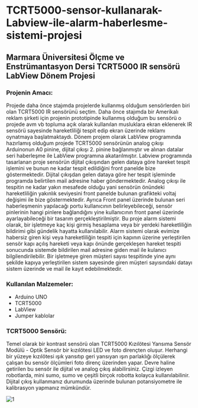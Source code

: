 # TCRT5000-sensor-kullanarak-Labview-ile-alarm-haberlesme-sistemi-projesi

## Marmara Üniversitesi Ölçme ve Enstrümantasyon Dersi TCRT5000 IR sensörü LabView Dönem Projesi

### Projenin Amacı:
Projede daha önce stajımda projelerde kullanmış olduğum sensörlerden biri olan TCRT5000 IR sensörünü seçtim. Daha önce stajımda bir Amerikalı reklam şirketi için projenin prototipinde kullanmış olduğum bu sensörü o projede avm vb topluma açık olarak kullanılan musluklara ekran eklenerek IR sensörü sayesinde hareketliliği tespit edip ekran üzerinde reklamı oynatmaya başlatmaktaydı. Dönem projem olarak LabView programında hazırlamış olduğum projede TCRT5000 sensörünün analog çıkışı Arduinonun A0 pinine, dijital çıkışı 2. pinine bağlanmıştır ve alınan datalar seri haberleşme ile LabView programına akatarılmıştır. Labview programında tasarlanan proje sensörün dijital çıkışından gelen dataya göre hareket tespit işlemini ve bunun ne kadar tespit edildiğini front panelde bize göstermektedir. Dijital çıkışdan gelen dataya göre her tespit işleminde programda belirtilen mail adresine haber göndermektedir. Analog çıkışı ile tespitin ne kadar yakın mesafede olduğu yani sensörün önündeki hareketliliğin yakınlık seviyesini front panelde bulunan grafikteki voltaj değişimi ile bize göstermektedir. Ayrıca Front panel üzerinde bulunan seri haberleşmenin yapılacağı portu kullanıcının belirleyebileceği, sensör pinlerinin hangi pinlere bağlandığını yine kullanıcının front panel üzerinde ayarlayabileceği bir tasarım gerçekleştirilmiştir. Bu proje alarm sistemi olarak, bir işletmeye kaç kişi girmiş hesaplama veya bir yerdeki hareketliliğin bildirimi gibi gündelik hayatta kullanılabilir. Alarm sistemi olarak evimize habersiz giren kişi veya hareketliliğin tespiti için kapının üzerine yerleştirilen sensör kapı açılış hareketi veya kapı önünde gerçekleşen hareket tespiti sonucunda sistemde bildirilen mail adresine giden mail ile kulanıcı bilgilendirilebilir. Bir işletmeye giren müşteri sayısı tespitinde yine aynı şekilde kapıya yerleştirilen sistem sayesinde giren müşteri sayısındaki datayı sistem üzerinde ve mail ile kayıt edebilmektedir.

### Kullanılan Malzemeler:
- Arduino UNO
- TCRT5000
- LabView
- Jumper kablolar

### TCRT5000 Sensörü:
Temel olarak bir kontrast sensörü olan TCRT5000 Kızılötesi Yansıma Sensör Modülü - Optik Sensör bir kızılötesi LED ve foto dirençten oluşur. Herhangi bir yüzeye kızılötesi ışık yansıtıp geri yansıyan ışın parlaklığı ölçülerek çalışan bu sensör ölçümleri foto direnç üzerinden yapar. Devre haline getirilen bu sensör ile dijital ve analog çıkış alabilirsiniz. Çizgi izleyen robotlarda, mini sumo, sumo ve çeşitli birçok robotta kolayca kullanılabilinir. Dijital çıkış kullanmanız durumunda üzerinde bulunan potansiyometre ile kalibrasyon yapmanız mümkündür.

![1](https://user-images.githubusercontent.com/83128364/172061119-466d504c-e009-4994-85e2-ec567070b19a.png)
